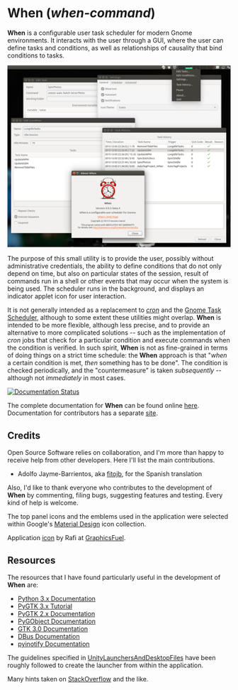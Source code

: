 # When (*when-command*)

**When** is a configurable user task scheduler for modern Gnome environments. It interacts with the user through a GUI, where the user can define tasks and conditions, as well as relationships of causality that bind conditions to tasks.

![Screenshot](https://raw.githubusercontent.com/almostearthling/when-command-docs/master/_static/when_screenshot_part.png)

The purpose of this small utility is to provide the user, possibly without administrative credentials, the ability to define conditions that do not only depend on time, but also on particular states of the session, result of commands run in a shell or other events that may occur when the system is being used. The scheduler runs in the background, and displays an indicator applet icon for user interaction.

It is not generally intended as a replacement to [*cron*](https://en.wikipedia.org/wiki/Cron) and the [Gnome Task Scheduler](http://gnome-schedule.sourceforge.net/), although to some extent these utilities might overlap. **When** is intended to be more flexible, although less precise, and to provide an alternative to more complicated solutions -- such as the implementation of *cron* jobs that check for a particular condition and execute commands when the condition is verified. In such spirit, **When** is not as fine-grained in terms of doing things on a strict time schedule: the **When** approach is that "*when* a certain condition is met, *then* something has to be done". The condition is checked periodically, and the "countermeasure" is taken *subsequently* -- although not *immediately* in most cases.

[![Documentation Status](https://readthedocs.org/projects/when-documentation/badge/?version=latest)](http://when-documentation.readthedocs.org/en/latest/?badge=latest)

The complete documentation for **When** can be found online [here](http://when-documentation.readthedocs.org/). Documentation for contributors has a separate [site](http://contributing-to-when.readthedocs.org/).


## Credits

Open Source Software relies on collaboration, and I'm more than happy to receive help from other developers. Here I'll list the main contributions.

* Adolfo Jayme-Barrientos, aka [fitojb](https://github.com/fitojb), for the Spanish translation

Also, I'd like to thank everyone who contributes to the development of **When** by commenting, filing bugs, suggesting features and testing. Every kind of help is welcome.

The top panel icons and the emblems used in the application were selected within Google's [Material Design](https://materialdesignicons.com/) icon collection.

Application [icon](http://www.graphicsfuel.com/2012/08/alarm-clock-icon-psd/) by Rafi at [GraphicsFuel](http://www.graphicsfuel.com/).


## Resources

The resources that I have found particularly useful in the development of **When** are:

* [Python 3.x Documentation](https://docs.python.org/3/)
* [PyGTK 3.x Tutorial](http://python-gtk-3-tutorial.readthedocs.org/en/latest/index.html)
* [PyGTK 2.x Documentation](https://developer.gnome.org/pygtk/stable/)
* [PyGObject Documentation](https://developer.gnome.org/pygobject/stable/)
* [GTK 3.0 Documentation](http://lazka.github.io/pgi-docs/Gtk-3.0/index.html)
* [DBus Documentation](http://www.freedesktop.org/wiki/Software/dbus/)
* [pyinotify Documentation](https://github.com/seb-m/pyinotify/wiki)

The guidelines specified in [UnityLaunchersAndDesktopFiles](https://help.ubuntu.com/community/UnityLaunchersAndDesktopFiles) have been roughly followed to create the launcher from within the application.

Many hints taken on [StackOverflow](http://stackoverflow.com/) and the like.
